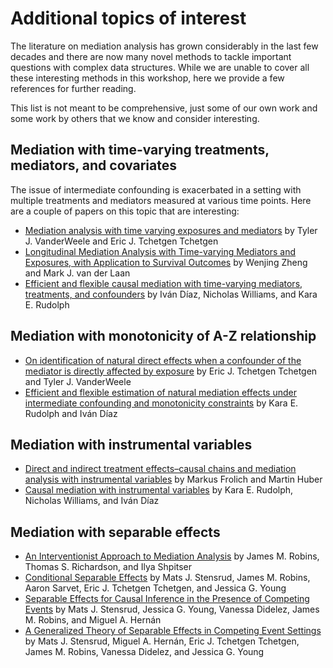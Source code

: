 # Additional topics of interest

The literature on mediation analysis has grown considerably in the last few
decades and there are now many novel methods to tackle important questions with
complex data structures. While we are unable to cover all these interesting
methods in this workshop, here we provide a few references for further reading.

This list is not meant to be comprehensive, just some of our own work and some
work by others that we know and consider interesting.

## Mediation with time-varying treatments, mediators, and covariates

The issue of intermediate confounding is exacerbated in a setting with multiple
treatments and mediators measured at various time points. Here are a couple of
papers on this topic that are interesting:

- [Mediation analysis with time varying exposures and
  mediators](https://rss.onlinelibrary.wiley.com/doi/full/10.1111/rssb.12194)
  by Tyler J. VanderWeele and Eric J. Tchetgen Tchetgen
- [Longitudinal Mediation Analysis with Time-varying Mediators and
  Exposures, with Application to Survival
  Outcomes](https://www.degruyter.com/document/doi/10.1515/jci-2016-0006/html)
  by  Wenjing Zheng and Mark J. van der Laan
- [Efficient and flexible causal mediation with time-varying
  mediators, treatments, and
  confounders](https://arxiv.org/abs/2203.15085) by Iván Díaz,
  Nicholas Williams, and Kara E. Rudolph

## Mediation with monotonicity of A-Z relationship

- [On identification of natural direct effects when a confounder of the mediator
  is directly affected by
  exposure](https://www.ncbi.nlm.nih.gov/pmc/articles/PMC4230499/) by Eric J.
  Tchetgen Tchetgen and Tyler J. VanderWeele
- [Efficient and flexible estimation of natural mediation effects under
  intermediate confounding and monotonicity
  constraints](http://arxiv.org/abs/2205.04408) by Kara E. Rudolph and Iván
  Díaz

## Mediation with instrumental variables

- [Direct and indirect treatment effects–causal chains and mediation analysis
  with instrumental
  variables](https://rss.onlinelibrary.wiley.com/doi/full/10.1111/rssb.12232)
  by Markus Frolich and Martin Huber
- [Causal mediation with instrumental
  variables](https://arxiv.org/abs/2112.13898) by Kara E. Rudolph, Nicholas
  Williams, and Iván Díaz

## Mediation with separable effects

* [An Interventionist Approach to Mediation
  Analysis](https://dl.acm.org/doi/abs/10.1145/3501714.3501754) by James M.
  Robins, Thomas S. Richardson, and Ilya Shpitser
* [Conditional Separable
  Effects](https://www.tandfonline.com/doi/abs/10.1080/01621459.2022.2071276)
  by Mats J. Stensrud, James M. Robins, Aaron Sarvet, Eric J. Tchetgen
  Tchetgen, and Jessica G. Young
* [Separable Effects for Causal Inference in the Presence of Competing
  Events](https://www.tandfonline.com/doi/abs/10.1080/01621459.2020.1765783) by
  Mats J. Stensrud, Jessica G. Young, Vanessa Didelez, James M. Robins, and
  Miguel A. Hernán
* [A Generalized Theory of Separable Effects in Competing Event
  Settings](https://link.springer.com/article/10.1007/s10985-021-09530-8) by
  Mats J. Stensrud, Miguel A. Hernán, Eric J. Tchetgen Tchetgen, James M.
  Robins, Vanessa Didelez, and Jessica G. Young
